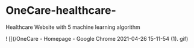 # OneCare-healthcare-
Healthcare Website with 5 machine learning algorithm

 ! [](/OneCare - Homepage - Google Chrome 2021-04-26 15-11-54 (1). gif)
